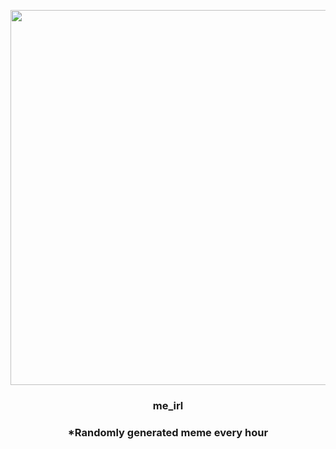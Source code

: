 <p align="center">
        <img src="https://i.redd.it/mn61vv99wot81.jpg" width="600" height="600">
        </p>
        <h3 align="center">me_irl</h3>
        <h3 align="center">*Randomly generated meme every hour</h3>
    